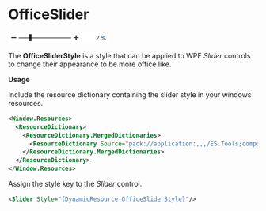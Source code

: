 # OfficeSlider

![OfficeSlider example](Images/OfficeSlider.png "Office Slider")

The **OfficeSliderStyle** is a style that can be applied to WPF *Slider* controls to change their appearance to be more office like.

**Usage**

Include the resource dictionary containing the slider style in your windows resources.

``` XML
<Window.Resources>
  <ResourceDictionary>
    <ResourceDictionary.MergedDictionaries>
      <ResourceDictionary Source="pack://application:,,,/ES.Tools;component/Themes/OfficeSlider.xaml" />
    </ResourceDictionary.MergedDictionaries>
  </ResourceDictionary>
</Window.Resources>
```

Assign the style key to the *Slider* control.

``` XML
<Slider Style="{DynamicResource OfficeSliderStyle}"/>
```